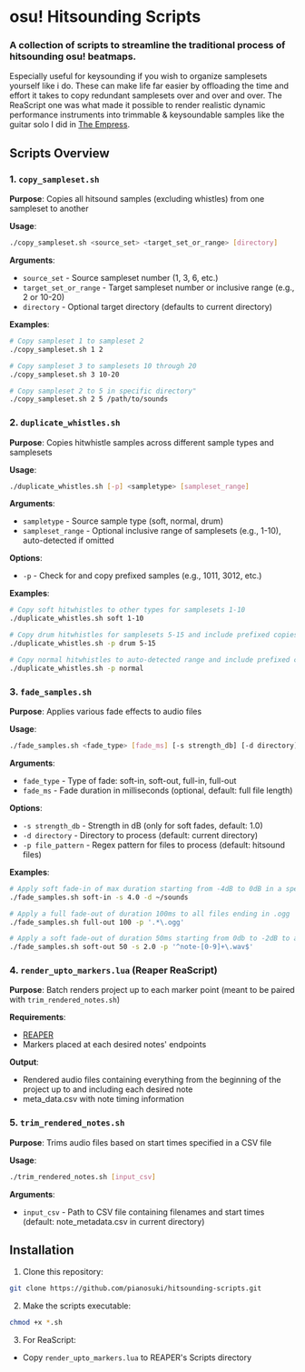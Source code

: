 # osu! Hitsounding Scripts

### A collection of scripts to streamline the traditional process of hitsounding osu! beatmaps.
Especially useful for keysounding if you wish to organize samplesets yourself like i do.
These can make life far easier by offloading the time and effort it takes to copy redundant samplesets over and over and over.
The ReaScript one was what made it possible to render realistic dynamic performance instruments into trimmable & keysoundable samples like the guitar solo I did in [The Empress](https://osu.ppy.sh/beatmapsets/2355444).

## Scripts Overview

### 1. `copy_sampleset.sh`
**Purpose**: Copies all hitsound samples (excluding whistles) from one sampleset to another
 
**Usage**:
```bash
./copy_sampleset.sh <source_set> <target_set_or_range> [directory]
```
**Arguments**:
- `source_set` - Source sampleset number (1, 3, 6, etc.)
- `target_set_or_range` - Target sampleset number or inclusive range (e.g., 2 or 10-20)
- `directory` - Optional target directory (defaults to current directory)

**Examples**:
```bash
# Copy sampleset 1 to sampleset 2
./copy_sampleset.sh 1 2

# Copy sampleset 3 to samplesets 10 through 20
./copy_sampleset.sh 3 10-20

# Copy sampleset 2 to 5 in specific directory"
./copy_sampleset.sh 2 5 /path/to/sounds
```
### 2. `duplicate_whistles.sh`
**Purpose**: Copies hitwhistle samples across different sample types and samplesets

**Usage**:
```bash
./duplicate_whistles.sh [-p] <sampletype> [sampleset_range]
```
**Arguments**:
- `sampletype` - Source sample type (soft, normal, drum)
- `sampleset_range` - Optional inclusive range of samplesets (e.g., 1-10), auto-detected if omitted

**Options**:
- `-p` - Check for and copy prefixed samples (e.g., 1011, 3012, etc.)

**Examples**:
```bash
# Copy soft hitwhistles to other types for samplesets 1-10
./duplicate_whistles.sh soft 1-10

# Copy drum hitwhistles for samplesets 5-15 and include prefixed copies
./duplicate_whistles.sh -p drum 5-15

# Copy normal hitwhistles to auto-detected range and include prefixed copies
./duplicate_whistles.sh -p normal
```
### 3. `fade_samples.sh`
**Purpose**: Applies various fade effects to audio files

**Usage**:
```bash
./fade_samples.sh <fade_type> [fade_ms] [-s strength_db] [-d directory] [-p file_pattern]
```
**Arguments**:
- `fade_type` - Type of fade: soft-in, soft-out, full-in, full-out
- `fade_ms` - Fade duration in milliseconds (optional, default: full file length)

**Options**:
- `-s strength_db` - Strength in dB (only for soft fades, default: 1.0)
- `-d directory` - Directory to process (default: current directory)
- `-p file_pattern` - Regex pattern for files to process (default: hitsound files)

**Examples**:
```bash
# Apply soft fade-in of max duration starting from -4dB to 0dB in a specific directory to all osu! hitsound files
./fade_samples.sh soft-in -s 4.0 -d ~/sounds

# Apply a full fade-out of duration 100ms to all files ending in .ogg
./fade_samples.sh full-out 100 -p '.*\.ogg'

# Apply a soft fade-out of duration 50ms starting from 0db to -2dB to all files matching the pattern
./fade_samples.sh soft-out 50 -s 2.0 -p '^note-[0-9]+\.wav$'
```
### 4. `render_upto_markers.lua` (Reaper ReaScript)
**Purpose**: Batch renders project up to each marker point (meant to be paired with `trim_rendered_notes.sh`)

**Requirements**:
- [REAPER](https://www.reaper.fm/)
- Markers placed at each desired notes' endpoints

**Output**:
- Rendered audio files containing everything from the beginning of the project up to and including each desired note
- meta_data.csv with note timing information

### 5. `trim_rendered_notes.sh`
**Purpose**: Trims audio files based on start times specified in a CSV file

**Usage**:
```bash
./trim_rendered_notes.sh [input_csv]
```
**Arguments**:
- `input_csv` - Path to CSV file containing filenames and start times (default: note_metadata.csv in current directory)

## Installation
1. Clone this repository:
```bash
git clone https://github.com/pianosuki/hitsounding-scripts.git
```
2. Make the scripts executable:
```bash
chmod +x *.sh
```
3. For ReaScript:
- Copy `render_upto_markers.lua` to REAPER's Scripts directory
